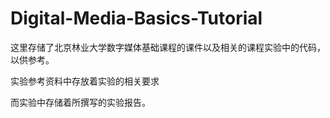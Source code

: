 # Digital-Media-Basics-Tutorial
这里存储了北京林业大学数字媒体基础课程的课件以及相关的课程实验中的代码，以供参考。

实验参考资料中存放着实验的相关要求

而实验中存储着所撰写的实验报告。

